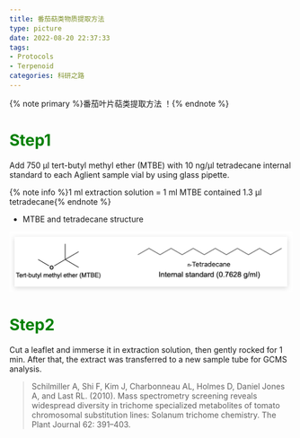 ```yaml
---
title: 番茄萜类物质提取方法
type: picture
date: 2022-08-20 22:37:33
tags:
- Protocols
- Terpenoid
categories: 科研之路
---
```


<meta name="referrer" content="no-referrer" />


{% note primary %}番茄叶片萜类提取方法 ！{% endnote %}

<!--more-->

# <font color= green>Step1</font>
Add 750 µl tert-butyl methyl ether (MTBE) with 10 ng/µl tetradecane internal standard to each Aglient sample vial by using glass pipette.

{% note info %}1 ml extraction solution = 1 ml MTBE contained 1.3 µl tetradecane{% endnote %}

- MTBE and tetradecane structure

![2022-08-20-9Hsmzz](https://raw.githubusercontent.com/Lxmic/Picture-bed/master/uPic/2022-08-20-9Hsmzz.png)

# <font color=green>Step2</font>
Cut a leaflet and immerse it in extraction solution, then gently rocked for 1 min. After that, the extract was transferred to a new sample tube for GCMS analysis. 

> Schilmiller A, Shi F, Kim J, Charbonneau AL, Holmes D, Daniel Jones A, and Last RL. (2010). Mass spectrometry screening reveals widespread diversity in trichome specialized metabolites of tomato chromosomal substitution lines: Solanum trichome chemistry. The Plant Journal 62: 391–403.

